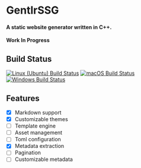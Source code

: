 # GentlrSSG
#### A static website generator written in C++.
**Work In Progress**


## Build Status
[![Linux (Ubuntu) Build Status](https://github.com/trizyal/GentlrSSG/actions/workflows/ubuntu.yml/badge.svg)](https://github.com/trizyal/GentlrSSG/actions/workflows/ubuntu.yml)
[![macOS Build Status](https://github.com/trizyal/GentlrSSG/actions/workflows/macos.yml/badge.svg)](https://github.com/trizyal/GentlrSSG/actions/workflows/macos.yml)
[![Windows Build Status](https://github.com/trizyal/GentlrSSG/actions/workflows/windows.yml/badge.svg)](https://github.com/trizyal/GentlrSSG/actions/workflows/windows.yml)


## Features
- [x] Markdown support
- [x] Customizable themes
- [ ] Template engine
- [ ] Asset management
- [ ] Toml configuration
- [x] Metadata extraction
- [ ] Pagination
- [ ] Customizable metadata
